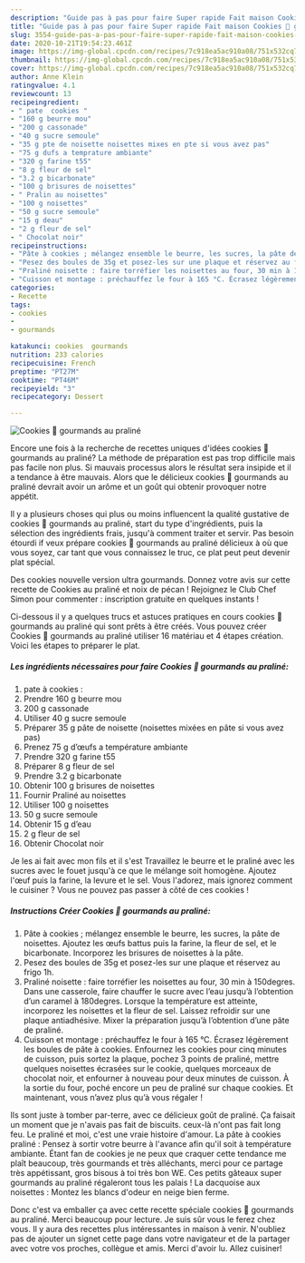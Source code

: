 ```yaml
---
description: "Guide pas à pas pour faire Super rapide Fait maison Cookies 🍪 gourmands au praliné"
title: "Guide pas à pas pour faire Super rapide Fait maison Cookies 🍪 gourmands au praliné"
slug: 3554-guide-pas-a-pas-pour-faire-super-rapide-fait-maison-cookies-gourmands-au-praline
date: 2020-10-21T19:54:23.461Z
image: https://img-global.cpcdn.com/recipes/7c918ea5ac910a08/751x532cq70/cookies-🍪-gourmands-au-praline-photo-principale-de-la-recette.jpg
thumbnail: https://img-global.cpcdn.com/recipes/7c918ea5ac910a08/751x532cq70/cookies-🍪-gourmands-au-praline-photo-principale-de-la-recette.jpg
cover: https://img-global.cpcdn.com/recipes/7c918ea5ac910a08/751x532cq70/cookies-🍪-gourmands-au-praline-photo-principale-de-la-recette.jpg
author: Anne Klein
ratingvalue: 4.1
reviewcount: 13
recipeingredient:
- " pate  cookies "
- "160 g beurre mou"
- "200 g cassonade"
- "40 g sucre semoule"
- "35 g pte de noisette noisettes mixes en pte si vous avez pas"
- "75 g dufs a temprature ambiante"
- "320 g farine t55"
- "8 g fleur de sel"
- "3.2 g bicarbonate"
- "100 g brisures de noisettes"
- " Pralin au noisettes"
- "100 g noisettes"
- "50 g sucre semoule"
- "15 g deau"
- "2 g fleur de sel"
- " Chocolat noir"
recipeinstructions:
- "Pâte à cookies ; mélangez ensemble le beurre, les sucres, la pâte de noisettes. Ajoutez les œufs battus puis la farine, la fleur de sel, et le bicarbonate. Incorporez les brisures de noisettes à la pâte."
- "Pesez des boules de 35g et posez-les sur une plaque et réservez au frigo 1h."
- "Praliné noisette : faire torréfier les noisettes au four, 30 min à 150degres. Dans une casserole, faire chauffer le sucre avec l’eau jusqu’à l’obtention d’un caramel à 180degres. Lorsque la température est atteinte, incorporez les noisettes et la fleur de sel. Laissez refroidir sur une plaque antiadhésive. Mixer la préparation jusqu’à l’obtention d’une pâte de praliné."
- "Cuisson et montage : préchauffez le four à 165 °C. Écrasez légèrement les boules de pâte à cookies. Enfournez les cookies pour cinq minutes de cuisson, puis sortez la plaque, pochez 3 points de praliné, mettre quelques noisettes écrasées sur le cookie, quelques morceaux de chocolat noir, et enfourner à nouveau pour deux minutes de cuisson. À la sortie du four, poché encore un peu de praliné sur chaque cookies. Et maintenant, vous n’avez plus qu’à vous régaler !"
categories:
- Recette
tags:
- cookies
- 
- gourmands

katakunci: cookies  gourmands 
nutrition: 233 calories
recipecuisine: French
preptime: "PT27M"
cooktime: "PT46M"
recipeyield: "3"
recipecategory: Dessert

---
```



![Cookies 🍪 gourmands au praliné](https://img-global.cpcdn.com/recipes/7c918ea5ac910a08/751x532cq70/cookies-🍪-gourmands-au-praline-photo-principale-de-la-recette.jpg)

Encore une fois à la recherche de recettes uniques d'idées cookies 🍪 gourmands au praliné? La méthode de préparation est pas trop difficile mais pas facile non plus. Si mauvais processus alors le résultat sera insipide et il a tendance à être mauvais. Alors que le délicieux cookies 🍪 gourmands au praliné devrait avoir un arôme et un goût qui obtenir provoquer notre appétit.

Il y a plusieurs choses qui plus ou moins influencent la qualité gustative de cookies 🍪 gourmands au praliné, start du type d'ingrédients, puis la sélection des ingrédients frais, jusqu'à comment traiter et servir. Pas besoin étourdi if veux prépare cookies 🍪 gourmands au praliné délicieux à où que vous soyez, car tant que vous connaissez le truc, ce plat peut peut devenir plat spécial.

Des cookies nouvelle version ultra gourmands. Donnez votre avis sur cette recette de Cookies au praliné et noix de pécan ! Rejoignez le Club Chef Simon pour commenter : inscription gratuite en quelques instants !


Ci-dessous il y a quelques trucs et astuces pratiques en cours cookies 🍪 gourmands au praliné qui sont prêts à être créés. Vous pouvez créer Cookies 🍪 gourmands au praliné utiliser 16 matériau et 4 étapes création. Voici les étapes to préparer le plat.

<!--inarticleads1-->

##### Les ingrédients nécessaires pour faire Cookies 🍪 gourmands au praliné:

1.   pate à cookies :
1. Prendre 160 g beurre mou
1.  200 g cassonade
1. Utiliser 40 g sucre semoule
1. Préparer 35 g pâte de noisette (noisettes mixées en pâte si vous avez pas)
1. Prenez 75 g d’œufs a température ambiante
1. Prendre 320 g farine t55
1. Préparer 8 g fleur de sel
1. Prendre 3.2 g bicarbonate
1. Obtenir 100 g brisures de noisettes
1. Fournir  Praliné au noisettes
1. Utiliser 100 g noisettes
1.  50 g sucre semoule
1. Obtenir 15 g d’eau
1.  2 g fleur de sel
1. Obtenir  Chocolat noir


Je les ai fait avec mon fils et il s&#39;est Travaillez le beurre et le praliné avec les sucres avec le fouet jusqu&#39;à ce que le mélange soit homogène. Ajoutez l&#39;œuf puis la farine, la levure et le sel. Vous l&#39;adorez, mais ignorez comment le cuisiner ? Vous ne pouvez pas passer à côté de ces cookies ! 

<!--inarticleads2-->

##### Instructions Créer Cookies 🍪 gourmands au praliné:

1. Pâte à cookies ; mélangez ensemble le beurre, les sucres, la pâte de noisettes. Ajoutez les œufs battus puis la farine, la fleur de sel, et le bicarbonate. Incorporez les brisures de noisettes à la pâte.
1. Pesez des boules de 35g et posez-les sur une plaque et réservez au frigo 1h.
1. Praliné noisette : faire torréfier les noisettes au four, 30 min à 150degres. Dans une casserole, faire chauffer le sucre avec l’eau jusqu’à l’obtention d’un caramel à 180degres. Lorsque la température est atteinte, incorporez les noisettes et la fleur de sel. Laissez refroidir sur une plaque antiadhésive. Mixer la préparation jusqu’à l’obtention d’une pâte de praliné.
1. Cuisson et montage : préchauffez le four à 165 °C. Écrasez légèrement les boules de pâte à cookies. Enfournez les cookies pour cinq minutes de cuisson, puis sortez la plaque, pochez 3 points de praliné, mettre quelques noisettes écrasées sur le cookie, quelques morceaux de chocolat noir, et enfourner à nouveau pour deux minutes de cuisson. À la sortie du four, poché encore un peu de praliné sur chaque cookies. Et maintenant, vous n’avez plus qu’à vous régaler !


Ils sont juste à tomber par-terre, avec ce délicieux goût de praliné. Ça faisait un moment que je n&#39;avais pas fait de biscuits. ceux-là n&#39;ont pas fait long feu. Le praliné et moi, c&#39;est une vraie histoire d&#39;amour. La pâte à cookies praliné : Pensez à sortir votre beurre à l&#39;avance afin qu&#39;il soit à température ambiante. Étant fan de cookies je ne peux que craquer cette tendance me plaît beaucoup, très gourmands et très alléchants, merci pour ce partage très appétissant, gros bisous à toi très bon WE. Ces petits gâteaux super gourmands au praliné régaleront tous les palais ! La dacquoise aux noisettes : Montez les blancs d&#39;odeur en neige bien ferme. 


Donc c'est va emballer ça avec cette recette spéciale cookies 🍪 gourmands au praliné. Merci beaucoup pour lecture. Je suis sûr vous le ferez chez vous. Il y aura des recettes plus  intéressantes in maison à venir. N'oubliez pas de ajouter un signet cette page dans votre navigateur et de la partager avec votre vos proches, collègue et amis. Merci d'avoir lu. Allez cuisiner!
